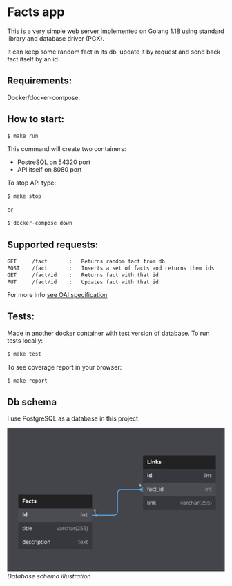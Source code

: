 # Facts app
This is a very simple web server implemented on Golang 1.18 using 
standard library and database driver (PGX).

It can keep some random fact in its db, update it by request and
send back fact itself by an id.

## Requirements:
Docker/docker-compose.

## How to start:
```bash
$ make run
```
This command will create two containers:
* PostreSQL on 54320 port
* API itself on 8080 port


To stop API type:
```bash
$ make stop
```
or
```bash
$ docker-compose down
```
## Supported requests:
```
GET     /fact       :   Returns random fact from db
POST    /fact       :   Inserts a set of facts and returns them ids
GET     /fact/id    :   Returns fact with that id
PUT     /fact/id    :   Updates fact with that id
```
For more info [see OAI specification](openapi.yaml)

## Tests:
Made in another docker container with test version of database. To run tests locally:
```bash
$ make test
```
To see coverage report in your browser:
```bash
$ make report
```

## Db schema

I use PostgreSQL as a database in this project.

![Database schema infographics](assets/db_schema.png)
*Database schema illustration*



